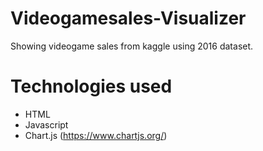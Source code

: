 # Videogamesales-Visualizer

Showing videogame sales from kaggle using 2016 dataset. 

# Technologies used 
- HTML
- Javascript
- Chart.js (https://www.chartjs.org/)

